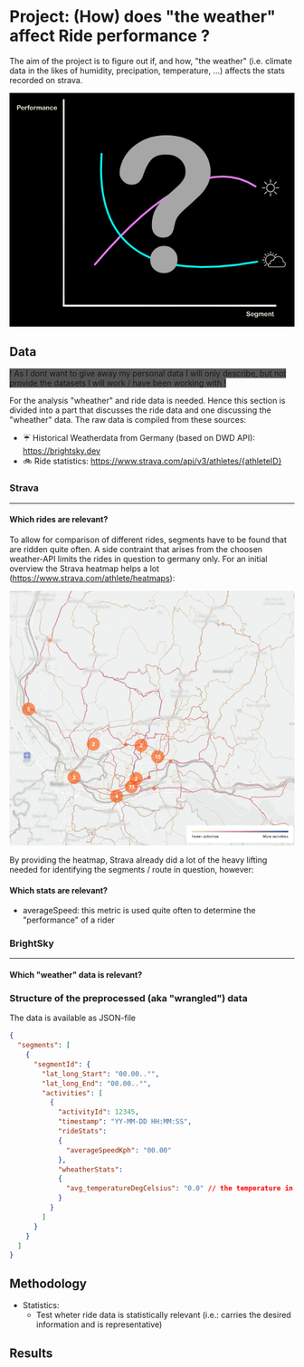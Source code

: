 # Project: (How) does "the weather" affect Ride performance ?
The aim of the project is to figure out if, and how, "the weather" (i.e. climate data in the likes of humidity, precipation, temperature, ...) affects the stats recorded on strava.

<img
  src="./ProjectIdea.png"
  alt="Coordinate system showing a pinkish and a greenish line. The lines are annotated with weather icons"
  style="display: inline-block; margin: 0 auto; max-width: 200">


## Data
<span style="background-color: #555555">! As I dont want to give away my personal data I will only describe, but not provide the datasets I will work / have been working with !</span> 

For the analysis "wheather" and ride data is needed. Hence this section is divided into a part that discusses the ride data and one discussing the "wheather" data. The raw data is compiled from these sources:

* ☔ Historical Weatherdata from Germany (based on DWD API): https://brightsky.dev
* 🚲 Ride statistics: https://www.strava.com/api/v3/athletes/{athleteID}


### Strava
---
#### Which rides are relevant?
To allow for comparison of different rides, segments have to be found that are ridden quite often. A side contraint that arises from the choosen weather-API limits the rides in question to germany only. For an initial overview the Strava heatmap helps a lot (https://www.strava.com/athlete/heatmaps):

<img
  src="./Heatmap.png"
  alt="Strava heatmap"
  style="display: inline-block; margin: 0 auto; max-width: 200">

By providing the heatmap, Strava already did a lot of the heavy lifting needed for identifying the segments / route in question, however:

#### Which stats are relevant?
- averageSpeed: this metric is used quite often to determine the "performance" of a rider

### BrightSky
---
#### Which "weather" data is relevant?

### Structure of the preprocessed (aka "wrangled") data
The data is available as JSON-file
```json
{ 
  "segments": [
    {
      "segmentId": {
        "lat_long_Start": "00.00..°",
        "lat_long_End": "00.00..°",
        "activities": [
          {
            "activityId": 12345,
            "timestamp": "YY-MM-DD HH:MM:SS",
            "rideStats":
            {
              "averageSpeedKph": "00.00"
            },
            "wheatherStats": 
            {
              "avg_temperatureDegCelsius": "0.0" // the temperature in the middle of start- and end- coordinates
            }
          }    
        ]
      }
    }
  ]
}
```
## Methodology
* Statistics:
  * Test wheter ride data is statistically relevant (i.e.: carries the desired information and is representative)
## Results

